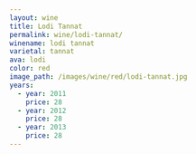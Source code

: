 ```yaml
---
layout: wine
title: Lodi Tannat
permalink: wine/lodi-tannat/
winename: lodi tannat
varietal: tannat
ava: lodi
color: red
image_path: /images/wine/red/lodi-tannat.jpg
years:
  - year: 2011
    price: 28
  - year: 2012
    price: 28
  - year: 2013
    price: 28
---
```



